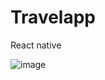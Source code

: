 # Travelapp
React native


![image](https://github.com/shivyank121/Travelapp/assets/113717673/30917d9e-5945-49a3-a77e-9429df9b8322)
